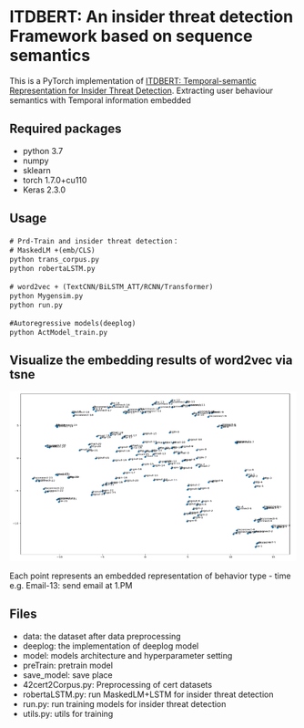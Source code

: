 # ITDBERT: An insider threat detection Framework based on sequence semantics
This is a PyTorch implementation of [ITDBERT: Temporal-semantic Representation for Insider Threat Detection](https://ieeexplore.ieee.org/document/9631538).
Extracting user behaviour semantics with Temporal information embedded 
## Required packages
- python 3.7 
- numpy
- sklearn
- torch 1.7.0+cu110
- Keras 2.3.0

## Usage

```
# Prd-Train and insider threat detection：
# MaskedLM +(emb/CLS)
python trans_corpus.py
python robertaLSTM.py

# word2vec + (TextCNN/BiLSTM_ATT/RCNN/Transformer)
python Mygensim.py
python run.py

#Autoregressive models(deeplog)
python ActModel_train.py
```

## Visualize the embedding results of word2vec via tsne
![image](https://github.com/cgly/ITDBERT/blob/main/tsne.png)

Each point represents an embedded representation of behavior type - time
e.g. Email-13: send email at 1.PM 

## Files
- data: the dataset after data preprocessing
- deeplog: the implementation of  deeplog model
- model: models architecture and hyperparameter setting
- preTrain: pretrain model 
- save_model: save place
- 42cert2Corpus.py: Preprocessing of cert datasets
- robertaLSTM.py: run MaskedLM+LSTM for insider threat detection
- run.py: run training models for insider threat detection
- utils.py: utils for training

